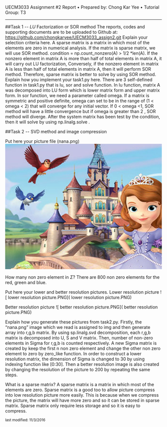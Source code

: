 UECM3033 Assignment #2 Report
•	Prepared by: Chong Kar Yee
•	Tutorial Group: T3
________________________________________
##Task 1 -- $LU$ Factorization or SOR method
The reports, codes and supporting documents are to be uploaded to Github at:
https://github.com/chongkaryee/UECM3033_assign2.git
Explain your selection criteria here. A sparse matrix is a matrix in which most of the elements are zero in numerical analysis. If the matrix is sparse matrix, we will use SOR method. condition = np.count_nonzero(A) > 1/2 *len(A). If the nonzero element in matrix A is more than half of total elements in matrix A, it will carry out LU factorization, Conversely, if the nonzero element in matrix A is less than half of total elements in matrix A, then it will perform SOR method. Therefore, sparse matrix is better to solve by using SOR method.
Explain how you implement your task1.py here.
There are 3 self-defined function in task1.py that is lu, sor and solve function. In lu function, matrix A was decomposed into LU form which is lower matrix form and upper matrix form. In sor function, we need a parameter called omega. If a matrix is symmetric and positive definite, omega can set to be in the range of (1 < omega < 2) that will converge for any initial vector. If 0 < omega <1, SOR method will have a little convergence but if omega is greater than 2 , SOR method will diverge. After the system matrix has been test by the condition, then it will solve by using np.linalg.solve .

##Task 2 -- SVD method and image compression

Put here your picture file (nana.png)
![ nana.jpg]( nana.jpg)
  
How many non zero element in $\Sigma$?
There are 800 non zero elements for the red, green and blue.

Put here your lower and better resolution pictures. 
Lower resolution picture
![ lower resolution picture.PNG]( lower resolution picture.PNG)
 
 
Better resolution picture
![ better resolution picture.PNG]( better resolution picture.PNG)


Explain how you generate these pictures from task2.py.
Firstly, the “nana.png” image which we read is assigned to img and then generate array into r,g,b matrix. By using sp.linalg.svd decomposition, each r,g,b matrix is decomposed into U, S and V matrix. Then, number of non-zero elements in Sigma for r,g,b is counted respectively. A new Sigma matrix is created by keep the first n non zero element and change the other non zero element to zero by zero_like function. In order to construct a lower resolution matrix, the dimension of Sigma is changed to 30 by using indexing function like [0:30]. Then a better resolution image is also created by changing the resolution of the picture to 200 by repeating the same steps. 


What is a sparse matrix?
A sparse matrix is a matrix in which most of the elements are zero. Sparse matrix is a good too to allow picture compress into low resolution picture more easily. This is because when we compress the picture, the matrix will have more zero and so it can be stored in sparse matrix. Sparse matrix only require less storage and so it is easy to compress. 


<sup>last modified: 11/3/2016</sup>
